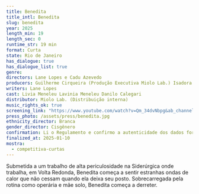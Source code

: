 ```yaml
---
title: Benedita
title_intl: Benedita
slug: benedita
year: 2025
length_min: 19
length_sec: 0
runtime_str: 19 min
format: Curta
state: Rio de Janeiro
has_dialogue: true
has_dialogue_list: true
genre: 
directors: Lane Lopes e Cadu Azevedo
producers: Guilherme Cirqueira (Produção Executiva Miolo Lab.) Isadora Krummenauer (Produção Executiva Miolo Lab.) Tayná Maciel (Direção de Produção)
writers: Lane Lopes
cast: Livia Meneleu Lavinia Meneleu Danilo Calegari
distributor: Miolo Lab. (Distribuição interna)
music_rights_ok: true
screening_link: "https://www.youtube.com/watch?v=Qm_34dvNbpg&ab_channel=CaduAzevedo"
press_photo: /assets/press/benedita.jpg
ethnicity_director: Branca
gender_director: Cisgênero
confirmation: Li o Regulamento e confirmo a autenticidade dos dados fornecido nesta ficha de inscrição.
finalized_at: 2025-01-10
mostra:
  - competitiva-curtas
---
```


Submetida a um trabalho de alta periculosidade na Siderúrgica onde trabalha, em Volta Redonda, Benedita começa a sentir estranhas ondas de calor que não cessam quando ela deixa seu posto. Sobrecarregada pela rotina como operária e mãe solo, Benedita começa a derreter.
